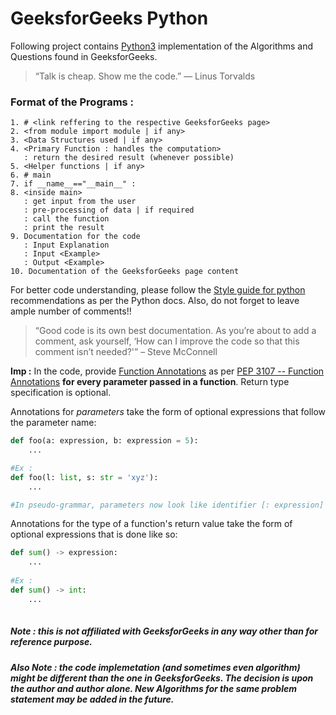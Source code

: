 # GeeksforGeeks Python
Following project contains [Python3](https://docs.python.org/3/) implementation of the Algorithms and Questions found in GeeksforGeeks.

> “Talk is cheap. Show me the code.” 
> ― Linus Torvalds

### Format of the Programs :
```
1. # <link reffering to the respective GeeksforGeeks page>
2. <from module import module | if any>
3. <Data Structures used | if any>
4. <Primary Function : handles the computation> 
   : return the desired result (whenever possible)
5. <Helper functions | if any>
6. # main
7. if __name__=="__main__" :
8. <inside main> 
   : get input from the user 
   : pre-processing of data | if required 
   : call the function 
   : print the result
9. Documentation for the code 
   : Input Explanation 
   : Input <Example>
   : Output <Example>
10. Documentation of the GeeksforGeeks page content
```

For better code understanding, please follow the [Style guide for python](https://www.python.org/dev/peps/pep-0008/) recommendations as per the Python docs. Also, do not forget to leave ample number of comments!!

> “Good code is its own best documentation. As you’re about to add a comment, ask yourself, ‘How can I improve the code so that this comment isn’t needed?'”
> – Steve McConnell 

**Imp :** In the code, provide [Function Annotations](https://www.python.org/dev/peps/pep-3107/) as per [PEP 3107 -- Function Annotations](https://www.python.org/dev/peps/pep-3107/) **for every parameter passed in a function**. Return type specification is optional.

Annotations for *parameters* take the form of optional expressions that follow the parameter name:

```python
def foo(a: expression, b: expression = 5):
    ...

#Ex : 
def foo(l: list, s: str = 'xyz'):
    ...

#In pseudo-grammar, parameters now look like identifier [: expression] [= expression]
```

Annotations for the type of a function's return value take the form of optional expressions that is done like so:

```python
def sum() -> expression:
    ...
    
#Ex :
def sum() -> int:
    ...
    
```

##### **Note** : this is not affiliated with GeeksforGeeks in any way other than for reference purpose.

##### **Also Note** : the code implemetation (and sometimes even algorithm) might be different than the one in GeeksforGeeks. The decision is upon the author and author alone. New Algorithms for the same problem statement may be added in the future.
